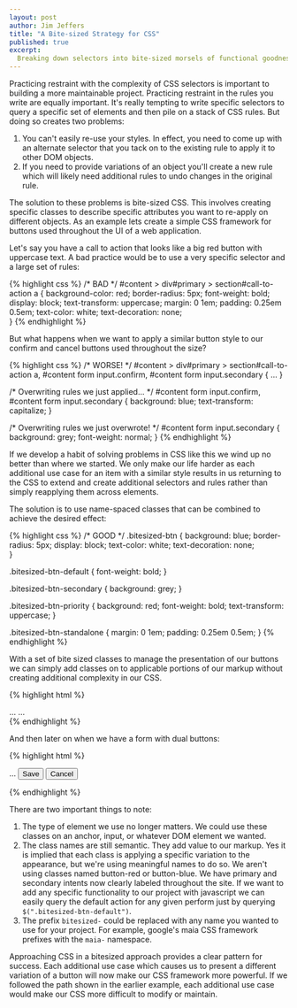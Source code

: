 ```yaml
---
layout: post
author: Jim Jeffers
title: "A Bite-sized Strategy for CSS"
published: true
excerpt:
  Breaking down selectors into bite-sized morsels of functional goodness is key to front-end success!
---
```


Practicing restraint with the complexity of CSS selectors is important to building a more maintainable project. Practicing restraint in the rules you write are equally important. It's really tempting to write specific selectors to query a specific set of elements and then pile on a stack of CSS rules. But doing so creates two problems:

1. You can't easily re-use your styles. In effect, you need to come up with an alternate selector that you tack on to the existing rule to apply it to other DOM objects.
2. If you need to provide variations of an object you'll create a new rule which will likely need additional rules to undo changes in the original rule.

The solution to these problems is bite-sized CSS. This involves creating specific classes to describe specific attributes you want to re-apply on different objects. As an example lets create a simple CSS framework for buttons used throughout the UI of a web application.

Let's say you have a call to action that looks like a big red button with uppercase text. A bad practice would be to use a very specific selector and a large set of rules:

{% highlight css %}
/* BAD */
#content > div#primary > section#call-to-action a {
  background-color: red;
  border-radius: 5px;
  font-weight: bold;
  display: block;
  text-transform: uppercase;
  margin: 0 1em;
  padding: 0.25em 0.5em;
  text-color: white;
  text-decoration: none;  
}
{% endhighlight %}

But what happens when we want to apply a similar button style to our confirm and cancel buttons used throughout the size?

{% highlight css %}
/* WORSE! */
#content > div#primary > section#call-to-action a,
#content form input.confirm,
#content form input.secondary {
  ...
}

/* Overwriting rules we just applied... */
#content form input.confirm,
#content form input.secondary {
  background: blue;
  text-transform: capitalize;
}

/* Overwriting rules we just overwrote! */
#content form input.secondary {
  background: grey;
  font-weight: normal;
}
{% endhighlight %}

If we develop a habit of solving problems in CSS like this we wind up no better than where we started. We only make our life harder as each additional use case for an item with a similar style results in us returning to the CSS to extend and create additional selectors and rules rather than simply reapplying them across elements.

The solution is to use name-spaced classes that can be combined to achieve the desired effect:

{% highlight css %}
/* GOOD */
.bitesized-btn {
  background: blue;
  border-radius: 5px;
  display: block;
  text-color: white;
  text-decoration: none;  
}

.bitesized-btn-default {
  font-weight: bold;
}

.bitesized-btn-secondary {
  background: grey;
}

.bitesized-btn-priority {
  background: red;
  font-weight: bold;
  text-transform: uppercase;
}

.bitesized-btn-standalone {
  margin: 0 1em;
  padding: 0.25em 0.5em;
}
{% endhighlight %}

With a set of bite sized classes to manage the presentation of our buttons we can simply add classes on to applicable portions of our markup without creating additional complexity in our CSS.

{% highlight html %}
<!-- Call to Action -->
<section id="call-to-action">
  ...
  <a class="bitesized-btn bitesized-btn-priority bitesized-btn-standalone">…</a>
</section>
{% endhighlight %}

And then later on when we have a form with dual buttons:

{% highlight html %}
<!-- Form Buttons -->
<form>
  ...
  <input class="bitesized-btn bitesized-btn-default"
    value="Save" type="submit"/>
  <input class="bitesized-btn bitesized-btn-secondary"
    value="Cancel" type="button"/>
</form>
{% endhighlight %}

There are two important things to note:

1. The type of element we use no longer matters. We could use these classes on an anchor, input, or whatever DOM element we wanted.
2. The class names are still semantic. They add value to our markup. Yes it is implied that each class is applying a specific variation to the appearance, but we're using meaningful names to do so. We aren't using classes named button-red or button-blue. We have primary and secondary intents now clearly labeled throughout the site. If we want to add any specific functionality to our project with javascript we can easily query the default action for any given perform just by querying `$(".bitesized-btn-default")`.
3. The prefix `bitesized-` could be replaced with any name you wanted to use for your project. For example, google's maia CSS framework prefixes with the `maia-` namespace.

Approaching CSS in a bitesized approach provides a clear pattern for success. Each additional use case which causes us to present a different variation of a button will now make our CSS framework more powerful. If we followed the path shown in the earlier example, each additional use case would make our CSS more difficult to modify or maintain.